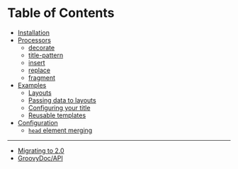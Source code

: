 
Table of Contents
=================

 - [Installation](Installation.md)
 - [Processors](Processors.md)
    - [decorate](Processors.md#decorate)
    - [title-pattern](Processors.md#title-pattern)
    - [insert](Processors.md#insert)
    - [replace](Processors.md#replace)
    - [fragment](Processors.md#fragment)
 - [Examples](Examples.md)
    - [Layouts](Examples.md#layouts)
    - [Passing data to layouts](Examples.md#passing-data-to-layouts)
    - [Configuring your title](Examples.md#configuring-your-title)
    - [Reusable templates](Examples.md#reusable-templates)
 - [Configuration](Configuration.md)
    - [`head` element merging](Configuration.md#head-element-merging)

---

 - [Migrating to 2.0](MigrationGuide.md)
 - [GroovyDoc/API](https://ultraq.github.io/thymeleaf-layout-dialect/groovydoc/)
